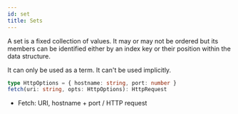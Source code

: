 ```yaml
---
id: set
title: Sets
---
```


A set is a fixed collection of values. It may or may not be ordered but its members can be identified either by an index key or their position within the data structure.

It can only be used as a term. It can't be used implicitly.

```typescript
type HttpOptions = { hostname: string, port: number }
fetch(uri: string, opts: HttpOptions): HttpRequest
```

* Fetch: URI, hostname + port / HTTP request